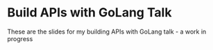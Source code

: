 # Build APIs with GoLang Talk

These are the slides for my building APIs with GoLang talk - a work in progress

